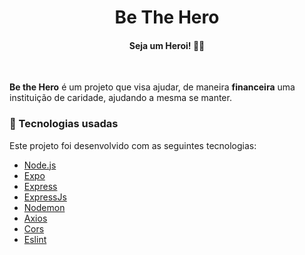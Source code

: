 <h1 align="center">Be The Hero</h1>
<h4 align="center">
 <b>Seja um Heroi!</b> 🦸‍♂️
</h4>

<br>

<b>Be the Hero</b> é um projeto que visa ajudar, de maneira <b>financeira</b> uma instituição de caridade, ajudando a mesma se manter.

### :rocket: Tecnologias usadas
Este projeto foi desenvolvido com as seguintes tecnologias:
- [Node.js](https://nodejs.org/en/)
- [Expo](https://expo.io/)
- [Express](https://expressjs.com/pt-br/)
- [ExpressJs](https://expressjs.com/pt-br/)
- [Nodemon](https://www.npmjs.com/package/nodemon)
- [Axios](https://www.npmjs.com/package/axios)
- [Cors](https://www.npmjs.com/package/cors)
- [Eslint](https://www.npmjs.com/package/eslint)
